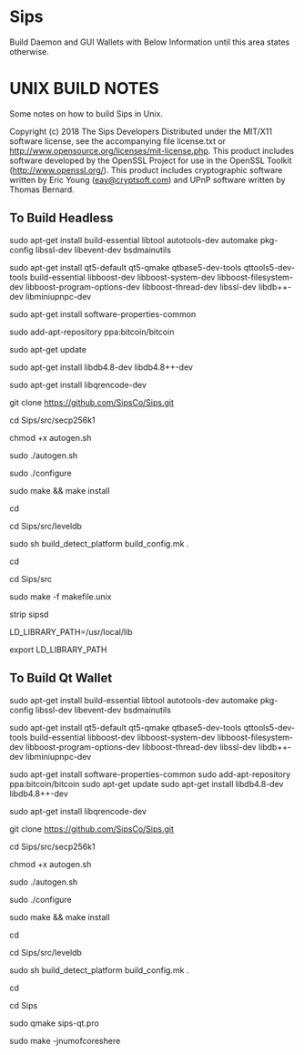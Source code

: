 # Sips
Build Daemon and GUI Wallets with Below Information until this area states otherwise.

UNIX BUILD NOTES
====================
Some notes on how to build Sips in Unix.

Copyright (c) 2018 The Sips Developers
Distributed under the MIT/X11 software license, see the accompanying
file license.txt or http://www.opensource.org/licenses/mit-license.php.
This product includes software developed by the OpenSSL Project for use in
the OpenSSL Toolkit (http://www.openssl.org/).  This product includes
cryptographic software written by Eric Young (eay@cryptsoft.com) and UPnP
software written by Thomas Bernard.

To Build Headless
-----------------

sudo apt-get install build-essential libtool autotools-dev automake pkg-config libssl-dev libevent-dev bsdmainutils

sudo apt-get install qt5-default qt5-qmake qtbase5-dev-tools qttools5-dev-tools build-essential libboost-dev libboost-system-dev libboost-filesystem-dev libboost-program-options-dev libboost-thread-dev libssl-dev libdb++-dev libminiupnpc-dev 

sudo apt-get install software-properties-common

sudo add-apt-repository ppa:bitcoin/bitcoin

sudo apt-get update

sudo apt-get install libdb4.8-dev libdb4.8++-dev

sudo apt-get install libqrencode-dev

git clone https://github.com/SipsCo/Sips.git

cd Sips/src/secp256k1

chmod +x autogen.sh

sudo ./autogen.sh

sudo ./configure

sudo make && make install

cd

cd Sips/src/leveldb

sudo sh build_detect_platform build_config.mk .

cd

cd Sips/src

sudo make -f makefile.unix

strip sipsd

LD_LIBRARY_PATH=/usr/local/lib

export LD_LIBRARY_PATH


To Build Qt Wallet
------------------

sudo apt-get install build-essential libtool autotools-dev automake pkg-config libssl-dev libevent-dev bsdmainutils

sudo apt-get install qt5-default qt5-qmake qtbase5-dev-tools qttools5-dev-tools build-essential libboost-dev libboost-system-dev libboost-filesystem-dev libboost-program-options-dev libboost-thread-dev libssl-dev libdb++-dev libminiupnpc-dev 

sudo apt-get install software-properties-common
sudo add-apt-repository ppa:bitcoin/bitcoin
sudo apt-get update
sudo apt-get install libdb4.8-dev libdb4.8++-dev

sudo apt-get install libqrencode-dev

git clone https://github.com/SipsCo/Sips.git

cd Sips/src/secp256k1

chmod +x autogen.sh

sudo ./autogen.sh

sudo ./configure

sudo make && make install

cd

cd Sips/src/leveldb

sudo sh build_detect_platform build_config.mk .

cd

cd Sips

sudo qmake sips-qt.pro

sudo make -jnumofcoreshere